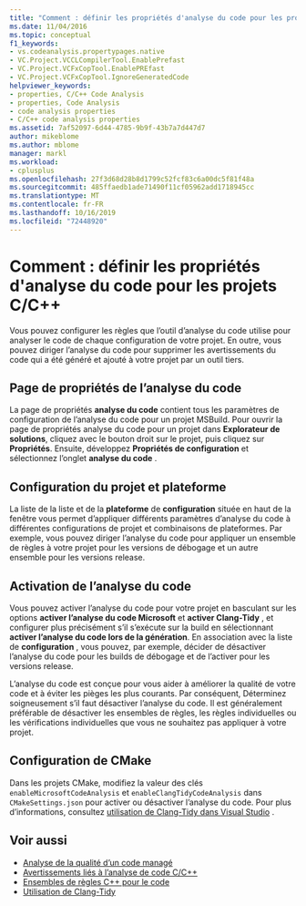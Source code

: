 ```yaml
---
title: "Comment : définir les propriétés d'analyse du code pour les projets C/C++"
ms.date: 11/04/2016
ms.topic: conceptual
f1_keywords:
- vs.codeanalysis.propertypages.native
- VC.Project.VCCLCompilerTool.EnablePrefast
- VC.Project.VCFxCopTool.EnablePREfast
- VC.Project.VCFxCopTool.IgnoreGeneratedCode
helpviewer_keywords:
- properties, C/C++ Code Analysis
- properties, Code Analysis
- code analysis properties
- C/C++ code analysis properties
ms.assetid: 7af52097-6d44-4785-9b9f-43b7a7d447d7
author: mikeblome
ms.author: mblome
manager: markl
ms.workload:
- cplusplus
ms.openlocfilehash: 27f3d68d28b8d1799c52fcf83c6a00dc5f81f48a
ms.sourcegitcommit: 485ffaedb1ade71490f11cf05962add1718945cc
ms.translationtype: MT
ms.contentlocale: fr-FR
ms.lasthandoff: 10/16/2019
ms.locfileid: "72448920"
---
```

# <a name="how-to-set-code-analysis-properties-for-cc-projects"></a>Comment : définir les propriétés d'analyse du code pour les projets C/C++

Vous pouvez configurer les règles que l’outil d’analyse du code utilise pour analyser le code de chaque configuration de votre projet. En outre, vous pouvez diriger l’analyse du code pour supprimer les avertissements du code qui a été généré et ajouté à votre projet par un outil tiers.

## <a name="code-analysis-property-page"></a>Page de propriétés de l’analyse du code

La page de propriétés **analyse du code** contient tous les paramètres de configuration de l’analyse du code pour un projet MSBuild. Pour ouvrir la page de propriétés analyse du code pour un projet dans **Explorateur de solutions**, cliquez avec le bouton droit sur le projet, puis cliquez sur **Propriétés**. Ensuite, développez **Propriétés de configuration** et sélectionnez l’onglet **analyse du code** .

## <a name="project-configuration-and-platform"></a>Configuration du projet et plateforme

La liste de la liste et de la **plateforme** de **configuration** située en haut de la fenêtre vous permet d’appliquer différents paramètres d’analyse du code à différentes configurations de projet et combinaisons de plateformes. Par exemple, vous pouvez diriger l’analyse du code pour appliquer un ensemble de règles à votre projet pour les versions de débogage et un autre ensemble pour les versions release.

## <a name="enabling-code-analysis"></a>Activation de l’analyse du code

Vous pouvez activer l’analyse du code pour votre projet en basculant sur les options **activer l’analyse du code Microsoft** et **activer Clang-Tidy** , et configurer plus précisément s’il s’exécute sur la build en sélectionnant **activer l’analyse du code lors de la génération**. En association avec la liste de **configuration** , vous pouvez, par exemple, décider de désactiver l’analyse du code pour les builds de débogage et de l’activer pour les versions release.

L’analyse du code est conçue pour vous aider à améliorer la qualité de votre code et à éviter les pièges les plus courants. Par conséquent, Déterminez soigneusement s’il faut désactiver l’analyse du code. Il est généralement préférable de désactiver les ensembles de règles, les règles individuelles ou les vérifications individuelles que vous ne souhaitez pas appliquer à votre projet.

## <a name="cmake-configuration"></a>Configuration de CMake

Dans les projets CMake, modifiez la valeur des clés `enableMicrosoftCodeAnalysis` et `enableClangTidyCodeAnalysis` dans `CMakeSettings.json` pour activer ou désactiver l’analyse du code. Pour plus d’informations, consultez [utilisation de Clang-Tidy dans Visual Studio](../code-quality/clang-tidy.md) .

## <a name="see-also"></a>Voir aussi

- [Analyse de la qualité d’un code managé](../code-quality/code-analysis-for-managed-code-overview.md)
- [Avertissements liés à l’analyse de code C/C++](../code-quality/code-analysis-for-c-cpp-warnings.md)
- [Ensembles de règles C++ pour le code](../code-quality/using-rule-sets-to-specify-the-cpp-rules-to-run.md)
- [Utilisation de Clang-Tidy](../code-quality/clang-tidy.md)
